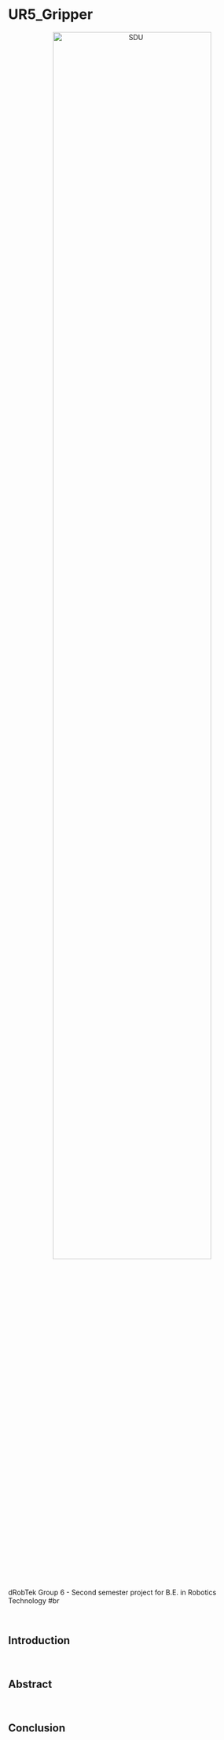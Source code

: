 
# UR5_Gripper
<p align="center"> <img src="Java/Assets/SDU_BLACK_RGB.png" alt="SDU" title="SDU" width="80%" height="80%"/> </p>
<br>

dRobTek Group 6 - Second semester project for B.E. in Robotics Technology
#br

<br>

## Introduction
<div style="text-align: justify">
  
</div> 
<br>

## Abstract
<div style="text-align: justify">
  
</div>
<br>

## Conclusion
<div style="text-align: justify">

</div>
